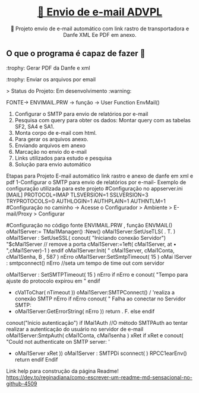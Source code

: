 
<h1 align="center">
    <a href="https://pt-br.reactjs.org/">🔗 Envio de e-mail ADVPL</a>
</h1>

<p align="center">🚀 Projeto envio de e-mail automático com link rastro de transportadora e Danfe XML Ee PDF em anexo.</p>

 ## O que o programa é capaz de fazer :checkered_flag:
<P>:trophy: Gerar PDF da Danfe e xml </P>
<P>:trophy: Enviar os arquivos por email <P/>
<P> > Status do Projeto: Em desenvolvimento :warning:</P>

FONTE-> ENVIMAIL.PRW -> função -> User Function EnvMail()
1. Configurar o SMTP para envio de relatórios por e-mail
2. Pesquisa com query para obter os dados: Montar query com as tabelas SF2, SA4 e SA1.
3. Monta corpo de e-mail com html.
4. Para gerar os arquivos anexo.
5. Enviando arquivos em anexo
6. Marcação no envio do e-mail
7. Links utilizados para estudo e pesquisa
8. Solução para envio automático


Etapas para Projeto E-mail automático link rastro e anexo de danfe em xml e pdf
1-Configurar o SMTP para envio de relatórios por e-mail- Exemplo de configuração utilizada para
este projeto
#Configuração no appserver.ini
[MAIL]
PROTOCOL=IMAP
TLSVERSION=1
SSLVERSION=3
TRYPROTOCOLS=0
AUTHLOGIN=1
AUTHPLAIN=1
AUTHNTLM=1
#Configuração no caminho -> Acesse o Configurador > Ambiente > E-mail/Proxy > Configurar


#Configuração no código fonte ENVIMAIL.PRW , função ENVMAIL()
oMai1Server:= TMai1Manager() :New() 
oMai1Server:SetUseTLS( . T. ) 
oMai1Server : SetUseSSL( 
conout( "Iniciando conexão Servidor") 
"$cMai1Server // remove a porta 
cMai1Server:=1eft( cMai1Server, at • ",cMai1Server)-1 ) 
endif 
oMai1Server:Init( " 
cMai1Server, cMai1Conta, cMai1Senha, B , 587 ) 
nErro 
oMai1Server:SetSmtpTimeout( 15 ) 
oMai IServer : smtpconnect() 
nErro 
//seta um tempo de time out com servidor 

oMai1Server : SetSMTPTimeout( 15 ) 
nErro 
if nErro e 
conout( "Tempo para ajuste do protocolo expirou em " 
endif 
+ cVa1ToChar( nTimeout )) 
oMai1Server:SMTPConnect() / 'realiza a conexão SMTP 
nErro 
if nErro 
conout( " Falha ao conectar no Servidor SMTP: 
+ oMai1Server:GetErrorString( nErro )) 
return . F. 
else 
endif 

conout("lnicio autenticação") 
if IMai1Auth 
//O método SMTPAuth ao tentar realizar a autenticação do usuário no servidor de e-mail 
oMai1Server:SmtpAuth( cMai1Conta, cMai1senha ) 
xRet 
if xRet e 
conout( "Could not authenticate on SMTP server: ' 
+ oMai1Server xRet )) 
oMai1Server : SMTPDi sconnect( ) 
RPCC1earEnv() 
return 
endif 
Endif 

Link help para construção da página Readme!
https://dev.to/reginadiana/como-escrever-um-readme-md-sensacional-no-github-4509







